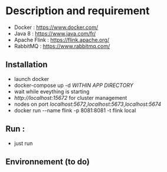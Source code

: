 # Description and requirement
* Docker : https://www.docker.com/
* Java 8 : https://www.java.com/fr/
* Apache Flink : https://flink.apache.org/
* RabbitMQ : https://www.rabbitmq.com/
## Installation
* launch docker
* docker-compose up -d _WITHIN APP DIRECTORY_
* wait while eveything is starting
* _http://localhost:15672_ for cluster management
* nodes on port _localhost:5672_,_localhost:5673_,_localhost:5674_
* docker run --name flink -p 8081:8081 -t flink local
## Run :
* just run
## Environnement (to do)

